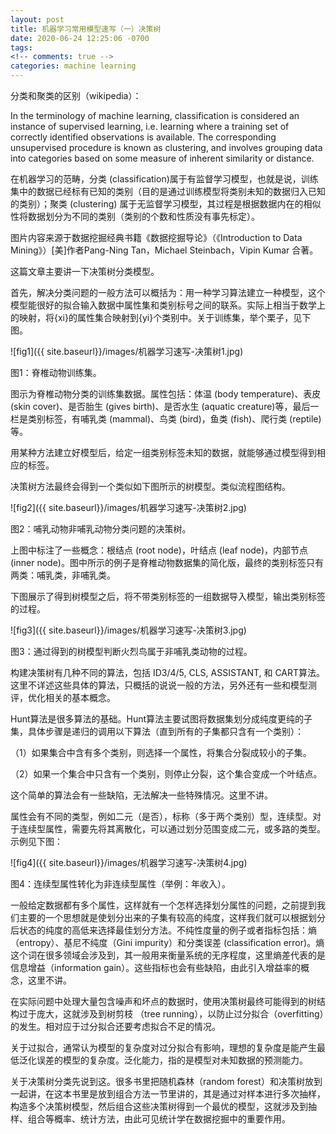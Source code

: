 ```yaml
---
layout: post
title: 机器学习常用模型速写（一）决策树
date: 2020-06-24 12:25:06 -0700
tags: 
<!-- comments: true -->
categories: machine learning
---
```


分类和聚类的区别（wikipedia）：

In the terminology of machine learning, classification is considered an instance of supervised learning, i.e. learning where a training set of correctly identified observations is available. The corresponding unsupervised procedure is known as clustering, and involves grouping data into categories based on some measure of inherent similarity or distance.

在机器学习的范畴，分类 (classification)属于有监督学习模型，也就是说，训练集中的数据已经标有已知的类别（目的是通过训练模型将类别未知的数据归入已知的类别）；聚类 (clustering) 属于无监督学习模型，其过程是根据数据内在的相似性将数据划分为不同的类别（类别的个数和性质没有事先标定）。

图片内容来源于数据挖掘经典书籍《数据挖掘导论》（《Introduction to Data Mining》）[美]作者Pang-Ning Tan，Michael Steinbach，Vipin Kumar 合著。

这篇文章主要讲一下决策树分类模型。

首先，解决分类问题的一般方法可以概括为：用一种学习算法建立一种模型，这个模型能很好的拟合输入数据中属性集和类别标号之间的联系。实际上相当于数学上的映射，将{xi}的属性集合映射到{yi}个类别中。关于训练集，举个栗子，见下图。

![fig1]({{ site.baseurl}}/images/机器学习速写-决策树1.jpg)

图1：脊椎动物训练集。

图示为脊椎动物分类的训练集数据。属性包括：体温 (body temperature)、表皮 (skin cover)、是否胎生 (gives birth)、是否水生 (aquatic creature)等，最后一栏是类别标签，有哺乳类 (mammal)、鸟类 (bird)，鱼类 (fish)、爬行类 (reptile)等。

用某种方法建立好模型后，给定一组类别标签未知的数据，就能够通过模型得到相应的标签。

决策树方法最终会得到一个类似如下图所示的树模型。类似流程图结构。

![fig2]({{ site.baseurl}}/images/机器学习速写-决策树2.jpg)

图2：哺乳动物非哺乳动物分类问题的决策树。

上图中标注了一些概念：根结点 (root node)，叶结点 (leaf node)，内部节点 (inner node)。图中所示的例子是脊椎动物数据集的简化版，最终的类别标签只有两类：哺乳类，非哺乳类。

下图展示了得到树模型之后，将不带类别标签的一组数据导入模型，输出类别标签的过程。

![fig3]({{ site.baseurl}}/images/机器学习速写-决策树3.jpg)

图3：通过得到的树模型判断火烈鸟属于非哺乳类动物的过程。

构建决策树有几种不同的算法，包括 ID3/4/5, CLS, ASSISTANT, 和 CART算法。这里不详述这些具体的算法，只概括的说说一般的方法，另外还有一些和模型测评，优化相关的基本概念。

Hunt算法是很多算法的基础。Hunt算法主要试图将数据集划分成纯度更纯的子集，具体步骤是递归的调用以下算法（直到所有的子集都只含有一个类别）：

（1）如果集合中含有多个类别，则选择一个属性，将集合分裂成较小的子集。

（2）如果一个集合中只含有一个类别，则停止分裂，这个集合变成一个叶结点。

这个简单的算法会有一些缺陷，无法解决一些特殊情况。这里不讲。

属性会有不同的类型，例如二元（是否），标称（多于两个类别）型，连续型。对于连续型属性，需要先将其离散化，可以通过划分范围变成二元，或多路的类型。示例见下图：

![fig4]({{ site.baseurl}}/images/机器学习速写-决策树4.jpg)

图4：连续型属性转化为非连续型属性（举例：年收入）。

一般给定数据都有多个属性，这样就有一个怎样选择划分属性的问题，之前提到我们主要的一个思想就是使划分出来的子集有较高的纯度，这样我们就可以根据划分后状态的纯度的高低来选择最佳划分方法。不纯性度量的例子或者指标包括：熵（entropy）、基尼不纯度（Gini impurity）和分类误差 (classification error)。熵这个词在很多领域会涉及到，其一般用来衡量系统的无序程度，这里熵差代表的是信息增益（information gain）。这些指标也会有些缺陷，由此引入增益率的概念，这里不讲。

在实际问题中处理大量包含噪声和坏点的数据时，使用决策树最终可能得到的树结构过于庞大，这就涉及到树剪枝 （tree running），以防止过分拟合（overfitting）的发生。相对应于过分拟合还要考虑拟合不足的情况。

关于过拟合，通常认为模型的复杂度对过分拟合有影响，理想的复杂度是能产生最低泛化误差的模型的复杂度。泛化能力，指的是模型对未知数据的预测能力。

关于决策树分类先说到这。很多书里把随机森林（random forest）和决策树放到一起讲，在这本书里是放到组合方法一节里讲的，其是通过对样本进行多次抽样，构造多个决策树模型，然后组合这些决策树得到一个最优的模型，这就涉及到抽样、组合等概率、统计方法，由此可见统计学在数据挖掘中的重要作用。




